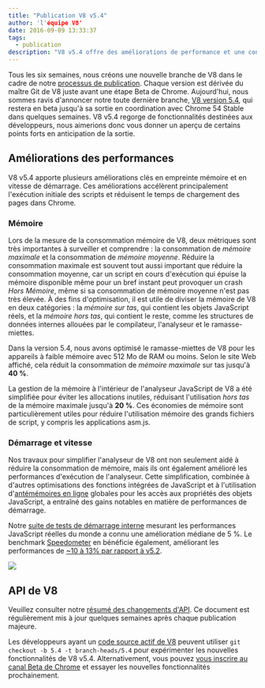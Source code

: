 ```yaml
---
title: "Publication V8 v5.4"
author: 'l'équipe V8'
date: 2016-09-09 13:33:37
tags:
  - publication
description: "V8 v5.4 offre des améliorations de performance et une consommation de mémoire réduite."
---
```

Tous les six semaines, nous créons une nouvelle branche de V8 dans le cadre de notre [processus de publication](/docs/release-process). Chaque version est dérivée du maître Git de V8 juste avant une étape Beta de Chrome. Aujourd'hui, nous sommes ravis d'annoncer notre toute dernière branche, [V8 version 5.4](https://chromium.googlesource.com/v8/v8.git/+log/branch-heads/5.4), qui restera en beta jusqu'à sa sortie en coordination avec Chrome 54 Stable dans quelques semaines. V8 v5.4 regorge de fonctionnalités destinées aux développeurs, nous aimerions donc vous donner un aperçu de certains points forts en anticipation de la sortie.

<!--truncate-->
## Améliorations des performances

V8 v5.4 apporte plusieurs améliorations clés en empreinte mémoire et en vitesse de démarrage. Ces améliorations accélèrent principalement l'exécution initiale des scripts et réduisent le temps de chargement des pages dans Chrome.

### Mémoire

Lors de la mesure de la consommation mémoire de V8, deux métriques sont très importantes à surveiller et comprendre : la consommation de _mémoire maximale_ et la consommation de _mémoire moyenne_. Réduire la consommation maximale est souvent tout aussi important que réduire la consommation moyenne, car un script en cours d'exécution qui épuise la mémoire disponible même pour un bref instant peut provoquer un crash _Hors Mémoire_, même si sa consommation de mémoire moyenne n'est pas très élevée. À des fins d'optimisation, il est utile de diviser la mémoire de V8 en deux catégories : la _mémoire sur tas_, qui contient les objets JavaScript réels, et la _mémoire hors tas_, qui contient le reste, comme les structures de données internes allouées par le compilateur, l'analyseur et le ramasse-miettes.

Dans la version 5.4, nous avons optimisé le ramasse-miettes de V8 pour les appareils à faible mémoire avec 512 Mo de RAM ou moins. Selon le site Web affiché, cela réduit la consommation de _mémoire maximale_ sur tas jusqu'à **40 %**.

La gestion de la mémoire à l'intérieur de l'analyseur JavaScript de V8 a été simplifiée pour éviter les allocations inutiles, réduisant l'utilisation _hors tas_ de la mémoire maximale jusqu'à **20 %**. Ces économies de mémoire sont particulièrement utiles pour réduire l'utilisation mémoire des grands fichiers de script, y compris les applications asm.js.

### Démarrage et vitesse

Nos travaux pour simplifier l'analyseur de V8 ont non seulement aidé à réduire la consommation de mémoire, mais ils ont également amélioré les performances d'exécution de l'analyseur. Cette simplification, combinée à d'autres optimisations des fonctions intégrées de JavaScript et à l'utilisation d'[antémémoires en ligne](https://fr.wikipedia.org/wiki/Ant%C3%A9m%C3%A9moire_en_ligne) globales pour les accès aux propriétés des objets JavaScript, a entraîné des gains notables en matière de performances de démarrage.

Notre [suite de tests de démarrage interne](https://www.youtube.com/watch?v=xCx4uC7mn6Y) mesurant les performances JavaScript réelles du monde a connu une amélioration médiane de 5 %. Le benchmark [Speedometer](http://browserbench.org/Speedometer/) en bénéficie également, améliorant les performances de [~10 à 13% par rapport à v5.2](https://chromeperf.appspot.com/report?sid=f5414b72e864ffaa4fd4291fa74bf3fd7708118ba534187d36113d8af5772c86&start_rev=393766&end_rev=416239).

![](/_img/v8-release-54/speedometer.png)

## API de V8

Veuillez consulter notre [résumé des changements d'API](https://docs.google.com/document/d/1g8JFi8T_oAE_7uAri7Njtig7fKaPDfotU6huOa1alds/edit). Ce document est régulièrement mis à jour quelques semaines après chaque publication majeure.

Les développeurs ayant un [code source actif de V8](/docs/source-code#using-git) peuvent utiliser `git checkout -b 5.4 -t branch-heads/5.4` pour expérimenter les nouvelles fonctionnalités de V8 v5.4. Alternativement, vous pouvez [vous inscrire au canal Beta de Chrome](https://www.google.com/chrome/browser/beta.html) et essayer les nouvelles fonctionnalités prochainement.
